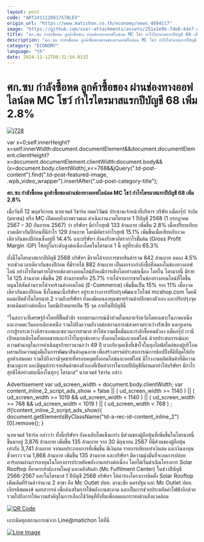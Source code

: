 ```yaml
---
layout: post
code: "ART2411120817S7BLEV"
origin_url: "https://www.matichon.co.th/economy/news_4894117"
image: "https://github.com/user-attachments/assets/251a1e9b-7de8-44e7-a015-15b42f442d2e"
title: "ศก.ซบ กำลังซื้อหด ลูกค้าซื้อของ ผ่านช่องทางออฟไลน์ลด MC โชว์ กำไรไตรมาสแรกปีบัญชี 68 เพิ่ม 2.8%"
description: "ศก.ซบ กำลังซื้อหด ลูกค้าซื้อของผ่านช่องทางออฟไลน์ลด MC โชว์ กำไรไตรมาสแรกปีบัญชี 68 เพิ่ม 2.8%"
category: "ECONOMY"
language: "th"
date: 2024-11-12T08:31:54.033Z
---
```


# ศก.ซบ กำลังซื้อหด ลูกค้าซื้อของ ผ่านช่องทางออฟไลน์ลด MC โชว์ กำไรไตรมาสแรกปีบัญชี 68 เพิ่ม 2.8%

[![](https://www.matichon.co.th/wp-content/uploads/2024/11/j728.jpg "j728")](https://www.matichon.co.th/wp-content/uploads/2024/11/j728.jpg)

var x=0;self.innerHeight?x=self.innerWidth:document.documentElement&&document.documentElement.clientHeight?x=document.documentElement.clientWidth:document.body&&(x=document.body.clientWidth),x<=768&&jQuery(".td-post-content").find(".td-post-featured-image, .wpb\_video\_wrapper").insertAfter(".ud-post-category-title");

**ศก.ซบ กำลังซื้อหด ลูกค้าซื้อของผ่านช่องทางออฟไลน์ลด MC โชว์ กำไรไตรมาสแรกปีบัญชี 68 เพิ่ม 2.8%**

เมื่อวันที่ 12 พฤศจิกายน นายเจมส์ ริชาร์ด อมตวิวัฒน์ ประธานเจ้าหน้าที่บริหาร บริษัท แม็คกรุ๊ป จำกัด (มหาชน) หรือ MC เปิดเผยถึงภาพรวมผล ดำเนินงานงวดไตรมาส 1 ปีบัญชี 2568 (1 กรกฎาคม 2567 – 30 กันยายน 2567) ว่า บริษัทฯ มีกำไรสุทธิ 133 ล้านบาท เพิ่มขึ้น 2.8% เมื่อเปรียบเทียบงวดเดียวกันปีก่อนที่มีกำไร 129 ล้านบาท โดยมีอัตรากำไรสุทธิ 15.1% เพิ่มขึ้นเมื่อเทียบกับงวดเดียวกันของปีก่อนซึ่งอยู่ที่ 14.4% และบริษัทฯ ยังคงรักษาอัตรากำไรขั้นต้น (Gross Profit Margin :GP) ให้อยู่ในระดับสูงต่อเนื่องโดยในไตรมาส 1 นี้ อยู่ที่ระดับ 65.3%

ทั้งนี้ในไตรมาสแรกปีบัญชี 2568 บริษัทฯ มีรายได้จากการขายสินค้ารวม 842 ล้านบาท ลดลง 4.5% จากช่วงเวลาเดียวกันของปีก่อน ที่มีรายได้ 882 ล้านบาท เป็นผลจากกำลังซื้อที่ลดลงในช่องทางออฟไลน์ อย่างไรก็ตามรายได้จากช่องทางออนไลน์ยังคงมีการเติบโตอย่างต่อเนื่อง โดยใน ไตรมาสนี้ มีรายได้ 125 ล้านบาท เพิ่มขึ้น 26 ล้านบาทหรือ 25.7% รายได้จากการขายในช่องทางออนไลน์ที่โตขึ้นหนุนให้สัดส่วนรายได้จากร้านค้าออนไลน์ (E-Commerce) เพิ่มขึ้นเป็น 15% จาก 11% เมื่องวดเดียวกันของปีก่อน ซึ่งในขณะนี้บริษัทฯ อยู่ระหว่างการปรับปรุงพัฒนาเว็บไซต์ mcshop.com โดยมีแผนเปิดตัวในไตรมาส 2 รวมถึงบริษัทฯ ยังคงมีแผนลงทุนขยายร้านค้าปลีกของตัวเอง และปรับปรุงจุดขายเดิมอย่างต่อเนื่อง โดยมีเป้าหมายเปิด 15 จุด ภายในปีบัญชีนี้

“ในสภาวะที่เศรษฐกิจไทยที่ฟื้นตัวช้า จากสถานการณ์น้ำท่วมในหลายจังหวัดโดยเฉพาะในภาคเหนือและภาคตะวันออกเฉียงเหนือ รวมไปถึงความกังวลต่อสถานการณ์สงครามระหว่างรัสเซีย และยูเครน การสู้รบระหว่างอิสราเอลและขบวนการฮามาส ทำให้ความเชื่อมั่นและกำลังซื้อหดตัวลง แม็คกรุ๊ป เรามีเป้าหมายเติบโตทั้งยอดขายและกำไรในทุกช่องทาง ทั้งออนไลน์และออฟไลน์ ด้วยประสบการณ์และความชำนาญในการดำเนินธุรกิจยาวนานกว่า 49 ปี บวกกับจุดแข็งที่เข้าใจในทุกไลฟ์สไตล์ของผู้บริโภค ผสานกับความมุ่งมั่นในการพัฒนาสินค้าคุณภาพ เพื่อสร้างสรรค์ประสบการณ์การช้อปปิ้งที่ดีที่สุดให้กับลูกค้าเสมอมา รวมไปถึงเรามีจุดขายที่ครอบคลุมทั้งออนไลน์และออฟไลน์ มีโรงงานผลิตสินค้าที่มีความชำนาญการ และมีศูนย์กระจายสินค้าของตัวเองที่เปิดทำการในรอบปีบัญชีที่ผ่านมาทำให้บริษัทฯ มีกำไรสุทธิได้อย่างต่อเนื่องในทุกๆ ไตรมาส” นายเจมส์ ริชาร์ด กล่าว

Advertisement var ud\_screen\_width = document.body.clientWidth; var content\_inline\_2\_script\_ads\_show = false || ( ud\_screen\_width >= 1140 ) || ( ud\_screen\_width >= 1019 && ud\_screen\_width < 1140 ) || ( ud\_screen\_width >= 768 && ud\_screen\_width < 1019 ) || ( ud\_screen\_width < 768 ) ; if(!content\_inline\_2\_script\_ads\_show){ document.getElementsByClassName("td-a-rec-id-content\_inline\_2")\[0\].remove(); }

นายเจมส์ ริชาร์ด กล่าวว่า ทั้งนี้บริษัทฯ ยังคงเติบโตแข็งแกร่ง มีส่วนของผู้ถือหุ้นที่เพิ่มขึ้นในไตรมาสนี้ขึ้นมาอยู่ 3,876 ล้านบาท เพิ่มขึ้น 135 ล้านบาท จาก 30 มิถุนายน 2567 ที่มีส่วนของผู้ถือหุ้นเท่ากับ 3,741 ล้านบาท จากผลประกอบการที่เพิ่มขึ้น มีเงินสด รายการเทียบเท่าเงินสด และเงินลงทุนชั่วคราว รวม 1,868 ล้านบาท เพิ่มขึ้น 135 ล้านบาท และบริษัทฯ มีความมุ่งมั่นที่จะลดการปล่อยคาร์บอนผ่านการลงทุนในโครงการประหยัดพลังงานอย่างต่อเนื่อง โดยได้เริ่มดำเนินโครงการ Solar Rooftop ที่อาคารสำนักงานใหญ่ และคลังสินค้า (Mc Fulfilment Center) ในช่วงปีบัญชี 2566-2567 และในไตรมาส 1 ปีบัญชี 2568 บริษัทฯ ได้นำร่องโครงการติดตั้ง Solar Rooftop เพิ่มเติมที่ร้านค้าจำนวน 2 สาขา คือ Mc Outlet ปตท. มานะชัย นครปฐม และ Mc Outlet ปตท. เกียรติสมพงษ์ นครสวรรค์ เพื่อส่งเสริมการใช้พลังงานสะอาด และเป็นการช่วยประหยัดค่าไฟฟ้าอีกด้วย รวมไปถึงการให้ความสำคัญในการเลือกใช้วัสดุที่ยั่งยืนเพื่อลดผลกระทบด้านสิ่งแวดล้อม

[![QR Code](https://www.matichon.co.th/wp-content/uploads/2023/07/wob1371z.jpg)](https://lin.ee/ht0nDxX)

เกาะติดทุกสถานการณ์จาก Line@matichon ได้ที่นี่

[![Line Image](https://www.matichon.co.th/wp-content/uploads/2023/07/th.png)](https://lin.ee/ht0nDxX)
